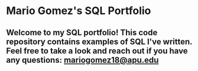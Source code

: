 # Mario Gomez's SQL Portfolio

## Welcome to my SQL portfolio! This code repository contains examples of SQL I've written. Feel free to take a look and reach out if you have any questions: mariogomez18@apu.edu
